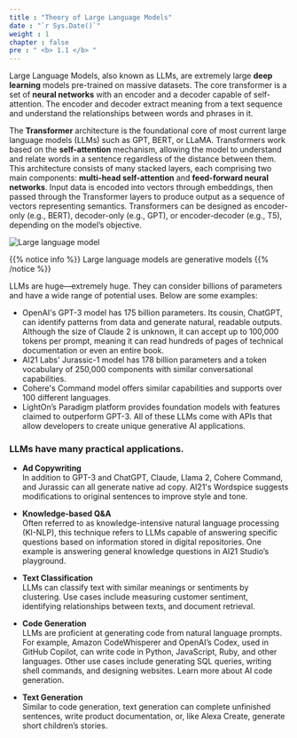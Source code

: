 ```yaml
---
title : "Theory of Large Language Models"
date : "`r Sys.Date()`"
weight : 1 
chapter : false
pre : " <b> 1.1 </b> "
---
```


Large Language Models, also known as LLMs, are extremely large **deep learning** models pre-trained on massive datasets. The core transformer is a set of **neural networks** with an encoder and a decoder capable of self-attention. The encoder and decoder extract meaning from a text sequence and understand the relationships between words and phrases in it.

The **Transformer** architecture is the foundational core of most current large language models (LLMs) such as GPT, BERT, or LLaMA. Transformers work based on the **self-attention** mechanism, allowing the model to understand and relate words in a sentence regardless of the distance between them. This architecture consists of many stacked layers, each comprising two main components: **multi-head self-attention** and **feed-forward neural networks**. Input data is encoded into vectors through embeddings, then passed through the Transformer layers to produce output as a sequence of vectors representing semantics. Transformers can be designed as encoder-only (e.g., BERT), decoder-only (e.g., GPT), or encoder-decoder (e.g., T5), depending on the model’s objective.

![Large language model](/images/1.introduce/1.0.png)

{{% notice info %}}
Large language models are generative models
{{% /notice %}}

LLMs are huge—extremely huge. They can consider billions of parameters and have a wide range of potential uses. Below are some examples:

- OpenAI's GPT-3 model has 175 billion parameters. Its cousin, ChatGPT, can identify patterns from data and generate natural, readable outputs. Although the size of Claude 2 is unknown, it can accept up to 100,000 tokens per prompt, meaning it can read hundreds of pages of technical documentation or even an entire book.
- AI21 Labs' Jurassic-1 model has 178 billion parameters and a token vocabulary of 250,000 components with similar conversational capabilities.
- Cohere's Command model offers similar capabilities and supports over 100 different languages.
- LightOn’s Paradigm platform provides foundation models with features claimed to outperform GPT-3. All of these LLMs come with APIs that allow developers to create unique generative AI applications.

### LLMs have many practical applications.

- **Ad Copywriting**  
In addition to GPT-3 and ChatGPT, Claude, Llama 2, Cohere Command, and Jurassic can all generate native ad copy. AI21's Wordspice suggests modifications to original sentences to improve style and tone.

- **Knowledge-based Q&A**  
Often referred to as knowledge-intensive natural language processing (KI-NLP), this technique refers to LLMs capable of answering specific questions based on information stored in digital repositories. One example is answering general knowledge questions in AI21 Studio’s playground.

- **Text Classification**  
LLMs can classify text with similar meanings or sentiments by clustering. Use cases include measuring customer sentiment, identifying relationships between texts, and document retrieval.

- **Code Generation**  
LLMs are proficient at generating code from natural language prompts. For example, Amazon CodeWhisperer and OpenAI’s Codex, used in GitHub Copilot, can write code in Python, JavaScript, Ruby, and other languages. Other use cases include generating SQL queries, writing shell commands, and designing websites. Learn more about AI code generation.

- **Text Generation**  
Similar to code generation, text generation can complete unfinished sentences, write product documentation, or, like Alexa Create, generate short children’s stories.
